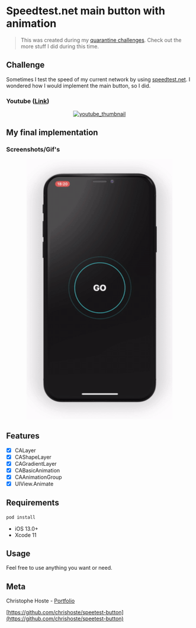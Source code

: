 # Speedtest.net main button with animation

> This was created during my [quarantine challenges](https://github.com/chrishoste/quarantine-challenge). Check out the more stuff I did during this time.

## Challenge
Sometimes I test the speed of my current network by using [speedtest.net](https://speedtest.net). I wondered how I would implement the main button, so I did.

### Youtube ([Link](https://youtu.be/Qn3wqnxriQ0))
<p align="center">
  <a href="https://youtu.be/Qn3wqnxriQ0">
    <img alt="youtube_thumbnail" src="https://img.youtube.com/vi/Qn3wqnxriQ0/0.jpg" width="300" />
  </a>
</p>

## My final implementation
### Screenshots/Gif's

<p align="center">
  <img height="700" src="https://github.com/chrishoste/speetest-button/blob/master/img/capture.gif">
</p>

## Features

- [x] CALayer
- [x] CAShapeLayer
- [x] CAGradientLayer
- [x] CABasicAnimation
- [x] CAAnimationGroup
- [x] UIView.Animate

## Requirements

```sh
pod install
```

- iOS 13.0+
- Xcode 11

## Usage

Feel free to use anything you want or need.

## Meta

Christophe Hoste - [Portfolio](https://chrishoste.com)

[https://github.com/chrishoste/speetest-button](https://github.com/chrishoste/speetest-button)
